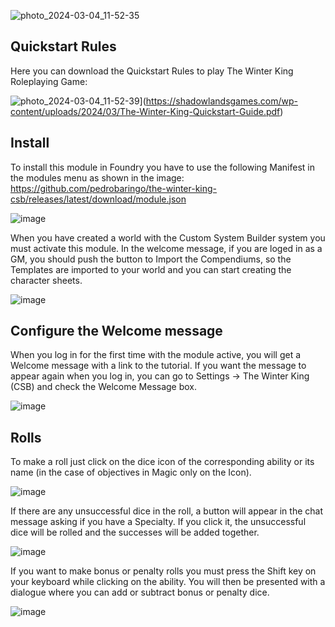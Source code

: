 ![photo_2024-03-04_11-52-35](https://github.com/pedrobaringo/the-winter-king-csb/assets/148097688/21689504-3e41-402a-b15a-2c93ac9d1213)

## Quickstart Rules
Here you can download the Quickstart Rules to play The Winter King Roleplaying Game:

![photo_2024-03-04_11-52-39](https://github.com/pedrobaringo/the-winter-king-csb/assets/148097688/901c0372-6bc5-4cfb-8157-e6ebf2800403)](https://shadowlandsgames.com/wp-content/uploads/2024/03/The-Winter-King-Quickstart-Guide.pdf)

## Install
To install this module in Foundry you have to use the following Manifest in the modules menu as shown in the image: https://github.com/pedrobaringo/the-winter-king-csb/releases/latest/download/module.json

![image](https://github.com/pedrobaringo/the-winter-king-csb/assets/148097688/e56e1a05-bb28-4f24-9800-5bcd33a71d73)

When you have created a world with the Custom System Builder system you must activate this module. In the welcome message, if you are loged in as a GM, you should push the button to Import the Compendiums, so the Templates are imported to your world and you can start creating the character sheets.

![image](https://github.com/pedrobaringo/the-winter-king-csb/assets/148097688/7bd58b5c-358f-4f98-b873-9454d7a2e855)

## Configure the Welcome message
When you log in for the first time with the module active, you will get a Welcome message with a link to the tutorial. If you want the message to appear again when you log in, you can go to Settings -> The Winter King (CSB) and check the Welcome Message box.

![image](https://github.com/pedrobaringo/the-winter-king-csb/assets/148097688/4a8bb868-6994-4cb9-a56c-bd2bac76193b)

## Rolls
To make a roll just click on the dice icon of the corresponding ability or its name (in the case of objectives in Magic only on the Icon).

![image](https://github.com/pedrobaringo/the-winter-king-csb/assets/148097688/e267ff19-9f85-45b0-8961-d6fae461210c)

If there are any unsuccessful dice in the roll, a button will appear in the chat message asking if you have a Specialty. If you click it, the unsuccessful dice will be rolled and the successes will be added together.

![image](https://github.com/pedrobaringo/the-winter-king-csb/assets/148097688/3fb12cf0-b035-4a19-959e-4efdc4484a93)

If you want to make bonus or penalty rolls you must press the Shift key on your keyboard while clicking on the ability. You will then be presented with a dialogue where you can add or subtract bonus or penalty dice.

![image](https://github.com/pedrobaringo/the-winter-king-csb/assets/148097688/288471bd-e9e7-40cc-9785-09c0c2676ec0)
